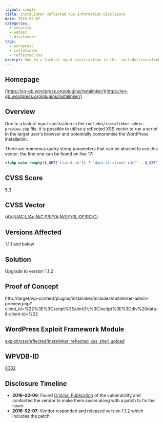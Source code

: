 ```yaml
---
layout: single
title: InstaLinker Reflected XSS Information Disclosure
date: 2016-02-07
categories:
  - security
  - websec
  - disclosure
tags:
  - wordpress
  - instalinker
  - reflected xss
excerpt: Due to a lack of input sanitization in the `includes/instalinker-admin-preview.php` file, it is possible to utilise a reflected XSS vector to run a script in the target user's browser and potentially compromise the WordPress installation.
---
```

## Homepage
[https://en-gb.wordpress.org/plugins/instalinker/](https://en-gb.wordpress.org/plugins/instalinker/)

## Overview
Due to a lack of input sanitization in the `includes/instalinker-admin-preview.php` file, it is possible to utilise a reflected XSS vector to run a script in the target user's browser and potentially compromise the WordPress installation.

There are numerous query string parameters that can be abused to use this vector, the first one can be found on line 17:
```php
<?php echo !empty($_GET['client_id']) ? 'data-il-client-id="' . $_GET['client_id'] . '"' : ""; ?>
```

## CVSS Score
5.3

## CVSS Vector
[(AV:N/AC:L/Au:N/C:P/I:P/A:N/E:F/RL:OF/RC:C)](https://nvd.nist.gov/cvss.cfm?calculator&version=2&vector=(AV:N/AC:L/Au:N/C:P/I:P/A:N/E:F/RL:OF/RC:C))

## Versions Affected
1.1.1 and below

## Solution
Upgrade to version 1.1.2

## Proof of Concept
http://target/wp-content/plugins/instalinker/includes/instalinker-admin-preview.php?client_id=%22%3E%3Cscript%3Ealert(1);%3C/script%3E%3Cdiv%20data-il-client-id=%22

## WordPress Exploit Framework Module
[exploit/xss/reflected/instalinker\_reflected\_xss\_shell\_upload](https://github.com/rastating/wordpress-exploit-framework/blob/development/lib/wpxf/modules/exploit/xss/reflected/instalinker_reflected_xss_shell_upload.rb)

## WPVDB-ID
[8382](https://wpvulndb.com/vulnerabilities/8382)

## Disclosure Timeline
* **2016-02-06**: Found [Original Publication](https://www.intelligentexploit.com/view-details.html?id=23244) of the vulnerability and contacted the vendor to make them aware along with a patch to fix the issue.
* **2016-02-07**: Vendor responded and released version 1.1.2 which includes the patch.
